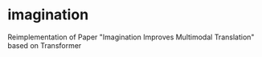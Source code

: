 # imagination
Reimplementation of Paper "Imagination Improves Multimodal Translation" based on Transformer

